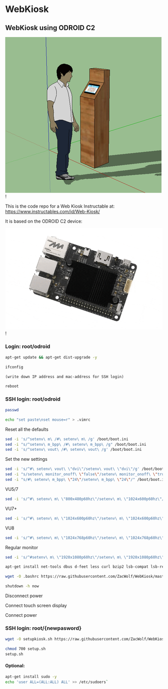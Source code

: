 # WebKiosk
## WebKiosk using ODROID C2
![Web Kiosk](images/kiosk.png)!

This is the code repo for a Web Kiosk Instructable at:
https://www.instructables.com/id/Web-Kiosk/

It is based on the ODROID C2 device:

![ODROID C2](images/c2.gif)!

### Login: root/odroid

```bash
apt-get update && apt-get dist-upgrade -y
```

```bash
ifconfig
```
	(write down IP address and mac-address for SSH login)

```bash
reboot
```

### SSH login: root/odroid
```bash
passwd
```

```bash
echo "set paste\nset mouse=r" > .vimrc
```

Reset all the defaults

```bash
sed -i 's/^setenv\ m\ /#\ setenv\ m\ /g' /boot/boot.ini
sed -i "s/^setenv\ m_bpp\ /#\ setenv\ m_bpp\ /g" /boot/boot.ini
sed -i 's/^setenv\ vout\ /#\ setenv\ vout\ /g' /boot/boot.ini
```

Set the new settings

```bash
sed -i 's/^#\ setenv\ vout\ \"dvi\"/setenv\ vout\ \"dvi\"/g' /boot/boot.ini
sed -i "s/setenv\ monitor_onoff\ \"false\"/setenv\ monitor_onoff\ \"true\"/" /boot/boot.ini
sed -i "s/#\ setenv\ m_bpp\ \"24\"/setenv\ m_bpp\ \"24\"/" /boot/boot.ini
```

VU5/7
```bash
sed -i 's/^#\ setenv\ m\ \"800x480p60hz\"/setenv\ m\ \"1024x600p60hz\"/g' /boot/boot.ini
```

VU7+
```bash
sed -i 's/^#\ setenv\ m\ \"1024x600p60hz\"/setenv\ m\ \"1024x600p60hz\"/g' /boot/boot.ini
```

VU8
```bash
sed -i 's/^#\ setenv\ m\ \"1024x768p60hz\"/setenv\ m\ \"1024x768p60hz\"/g' /boot/boot.ini
```

Regular monitor

```bash
sed -i 's/^#setenv\ m\ \"1920x1080p60hz\"/setenv\ m\ \"1920x1080p60hz\"/g' /boot/boot.ini
```

 
```bash
apt-get install net-tools dbus d-feet less curl bzip2 lsb-compat lsb-release fortune fortunes -y
```

```bash
wget -O .bashrc https://raw.githubusercontent.com/ZacWolf/WebKiosk/master/.bashrc
```

```bash
shutdown -h now
```

Disconnect power

Connect touch screen display

Connect power

### SSH login: root/{newpasword}

```bash
wget -O setupkiosk.sh https://raw.githubusercontent.com/ZacWolf/WebKiosk/master/setupkiosk.sh
```

```bash
chmod 700 setup.sh
setup.sh
```


#### Optional:

```bash
apt-get install sudo -y
echo 'user ALL=(ALL:ALL) ALL' >> /etc/sudoers`